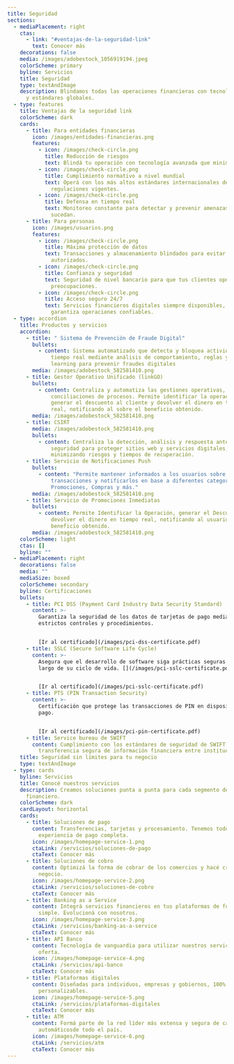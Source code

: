 ```yaml
---
title: Seguridad
sections:
  - mediaPlacement: right
    ctas:
      - link: "#ventajas-de-la-seguridad-link"
        text: Conocer más
    decorations: false
    media: /images/adobestock_1056919194.jpeg
    colorScheme: primary
    byline: Servicios
    title: Seguridad
    type: textAndImage
    description: Blindamos todas las operaciones financieras con tecnología de punta
      y estándares globales.
  - type: features
    title: Ventajas de la seguridad link
    colorScheme: dark
    cards:
      - title: Para entidades financieras
        icon: /images/entidades-financieras.png
        features:
          - icon: /images/check-circle.png
            title: Reducción de riesgos
            text: Blindá tu operación con tecnología avanzada que minimiza ciberataques.
          - icon: /images/check-circle.png
            title: Cumplimiento normativo a nivel mundial
            text: Operá con los más altos estándares internacionales de seguridad y
              regulaciones vigentes.
          - icon: /images/check-circle.png
            title: Defensa en tiempo real
            text: Monitoreo constante para detectar y prevenir amenazas antes de que
              sucedan.
      - title: Para personas
        icon: /images/usuarios.png
        features:
          - icon: /images/check-circle.png
            title: Máxima protección de datos
            text: Transacciones y almacenamiento blindados para evitar accesos no
              autorizados.
          - icon: /images/check-circle.png
            title: Confianza y seguridad
            text: Seguridad de nivel bancario para que tus clientes operen sin
              preocupaciones.
          - icon: /images/check-circle.png
            title: Acceso seguro 24/7
            text: Servicios financieros digitales siempre disponibles, con tecnología que
              garantiza operaciones confiables.
  - type: accordion
    title: Productos y servicios
    accordion:
      - title: " Sistema de Prevención de Fraude Digital"
        bullets:
          - content: Sistema automatizado que detecta y bloquea actividades sospechosas en
              tiempo real mediante análisis de comportamiento, reglas y machine
              learning para prevenir fraudes digitales
        media: /images/adobestock_582581410.png
      - title: Gestor Operativo Unificado (linkGO)
        bullets:
          - content: Centraliza y automatiza las gestiones operativas, como por ejemplo
              conciliaciones de procesos. Permite identificar la operación,
              generar el descuento al cliente y devolver el dinero en tiempo
              real, notificando al sobre el beneficio obtenido.
        media: /images/adobestock_582581410.png
      - title: CSIRT
        media: /images/adobestock_582581410.png
        bullets:
          - content: Centraliza la detección, análisis y respuesta ante incidentes de
              seguridad para proteger sitios web y servicios digitales,
              minimizando riesgos y tiempos de recuperación.
      - title: Servicio de Notificaciones Push
        bullets:
          - content: "Permite mantener informados a los usuarios sobre sus movimientos
              transacciones y notificarlos en base a diferentes categorias:
              Promociones, Compras y más."
        media: /images/adobestock_582581410.png
      - title: Servicio de Promociones Inmediatas
        bullets:
          - content: Permite Identificar la Operación, generar el Descuento al Cliente y
              devolver el dinero en tiempo real, notificando al usuario sobre el
              beneficio obtenido.
        media: /images/adobestock_582581410.png
    colorScheme: light
    ctas: []
    byline: ""
  - mediaPlacement: right
    decorations: false
    media: ""
    mediaSize: boxed
    colorScheme: secondary
    byline: Certificaciones
    bullets:
      - title: PCI DSS (Payment Card Industry Data Security Standard)
        content: >-
          Garantiza la seguridad de los datos de tarjetas de pago mediante
          estrictos controles y procedimientos.


          [Ir al certificado](/images/pci-dss-certificate.pdf)
      - title: SSLC (Secure Software Life Cycle)
        content: >-
          Asegura que el desarrollo de software siga prácticas seguras a lo
          largo de su ciclo de vida. [](/images/pci-sslc-certificate.pdf)


          [Ir al certificado](/images/pci-sslc-certificate.pdf)
      - title: PTS (PIN Transaction Security)
        content: >-
          Certificación que protege las transacciones de PIN en dispositivos de
          pago.


          [Ir al certificado](/images/pci-pin-certificate.pdf)
      - title: Service bureau de SWIFT
        content: Cumplimiento con los estándares de seguridad de SWIFT para la
          transferencia segura de información financiera entre instituciones.
    title: Seguridad sin límites para tu negocio
    type: textAndImage
  - type: cards
    byline: Servicios
    title: Conocé nuestros servicios
    description: Creamos soluciones punta a punta para cada segmento del ecosistema
      financiero.
    colorScheme: dark
    cardLayout: horizontal
    cards:
      - title: Soluciones de pago
        content: Transferencias, tarjetas y procesamiento. Tenemos todo para una
          experiencia de pago completa.
        icon: /images/homepage-service-1.png
        ctaLink: /servicios/soluciones-de-pago
        ctaText: Conocer más
      - title: Soluciones de cobro
        content: Optimizá la forma de cobrar de los comercios y hacé crecer cada
          negocio.
        icon: /images/homepage-service-2.png
        ctaLink: /servicios/soluciones-de-cobro
        ctaText: Conocer más
      - title: Banking as a Service
        content: Integrá servicios financieros en tus plataformas de forma rápida,
          simple. Evolucioná con nosotros.
        icon: /images/homepage-service-3.png
        ctaLink: /servicios/banking-as-a-service
        ctaText: Conocer más
      - title: API Banco
        content: Tecnología de vanguardia para utilizar nuestros servicios y ampliar la
          oferta.
        icon: /images/homepage-service-4.png
        ctaLink: /servicios/api-banco
        ctaText: Conocer más
      - title: Plataformas digitales
        content: Diseñadas para individuos, empresas y gobiernos, 100% integrables y
          personalizables.
        icon: /images/homepage-service-5.png
        ctaLink: /servicios/plataformas-digitales
        ctaText: Conocer más
      - title: ATM
        content: Formá parte de la red líder más extensa y segura de cajeros
          automáticosde todo el país.
        icon: /images/homepage-service-6.png
        ctaLink: /servicios/atm
        ctaText: Conocer más
---
```

